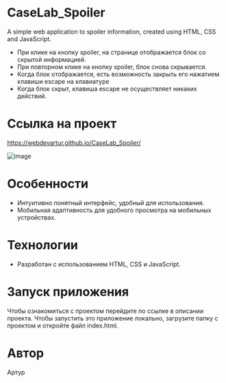 # CaseLab_Spoiler
A simple web application to spoiler information, created using HTML, CSS and JavaScript.

- При клике на кнопку spoiler, на странице отображается блок со скрытой информацией.
- При повторном клике на кнопку spoiler, блок снова скрывается.
- Когда блок отображается, есть возможность закрыть его нажатием клавиши escapе на клавиатуре
- Когда блок скрыт, клавиша escapе не осуществляет никаких действий.

# Ссылка на проект
https://webdevartur.github.io/CaseLab_Spoiler/

![image](https://github.com/webDevArtur/CaseLab_Spoiler/assets/141954990/c316f0d7-b903-4122-8ea8-82ae2ac0604d)


# Особенности

- Интуитивно понятный интерфейс, удобный для использования.
- Мобильная адаптивность для удобного просмотра на мобильных устройствах.

# Технологии

- Разработан с использованием HTML, CSS и JavaScript.

# Запуск приложения

Чтобы ознакомиться с проектом перейдите по ссылке в описании проекта.
Чтобы запустить это приложение локально, загрузите папку с проектом и откройте файл index.html.

# Автор

Артур
